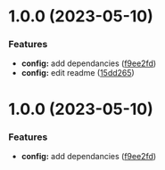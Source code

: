 # 1.0.0 (2023-05-10)


### Features

* **config:** add dependancies ([f9ee2fd](https://github.com/CyriacduChatenet/Travel-tailor/commit/f9ee2fdd7c5bf3c010fe4afa3b2b3e0c5bbe8fdb))
* **config:** edit readme ([15dd265](https://github.com/CyriacduChatenet/Travel-tailor/commit/15dd265d7436f8a37b897b5d218d24d6ede0d9de))

# 1.0.0 (2023-05-10)


### Features

* **config:** add dependancies ([f9ee2fd](https://github.com/CyriacduChatenet/Travel-tailor/commit/f9ee2fdd7c5bf3c010fe4afa3b2b3e0c5bbe8fdb))
